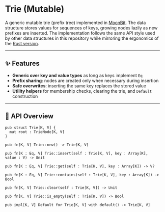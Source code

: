 # Trie (Mutable)

A generic mutable trie (prefix tree) implemented in [MoonBit](https://www.moonbitlang.com/). The data structure stores values
for sequences of keys, growing nodes lazily as new prefixes are inserted. The implementation follows the same API style used by
other data structures in this repository while mirroring the ergonomics of the [Rust version](https://github.com/TheAlgorithms/Rust/blob/master/src/data_structures/trie.rs).

---

## ✨ Features
- **Generic over key and value types** as long as keys implement `Eq`
- **Prefix sharing**: nodes are created only when necessary during insertion
- **Safe overwrites**: inserting the same key replaces the stored value
- **Utility helpers** for membership checks, clearing the trie, and `Default` construction

---

## 🧩 API Overview

```moonbit
pub struct Trie[K, V] {
  mut root : TrieNode[K, V]
}

pub fn[K, V] Trie::new() -> Trie[K, V]

pub fn[K : Eq, V] Trie::insert(self : Trie[K, V], key : Array[K], value : V) -> Unit

pub fn[K : Eq, V] Trie::get(self : Trie[K, V], key : Array[K]) -> V?

pub fn[K : Eq, V] Trie::contains(self : Trie[K, V], key : Array[K]) -> Bool

pub fn[K, V] Trie::clear(self : Trie[K, V]) -> Unit

pub fn[K, V] Trie::is_empty(self : Trie[K, V]) -> Bool

pub impl[K, V] Default for Trie[K, V] with default() -> Trie[K, V]

